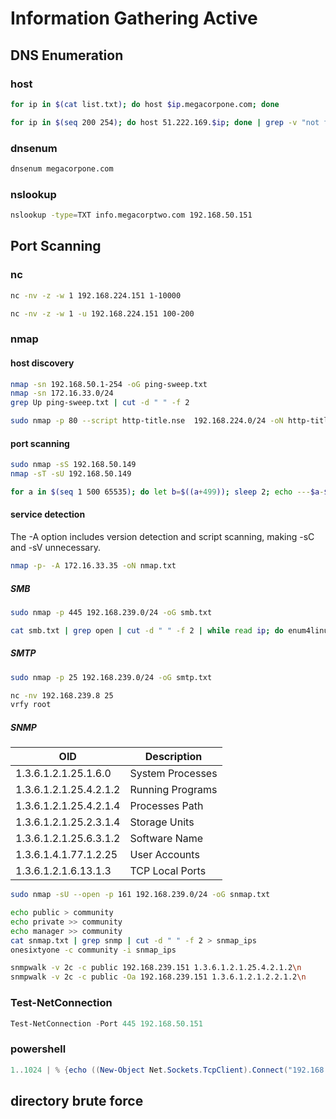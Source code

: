 
# Information Gathering Active

## DNS Enumeration

### host

```bash
for ip in $(cat list.txt); do host $ip.megacorpone.com; done

for ip in $(seq 200 254); do host 51.222.169.$ip; done | grep -v "not found"
```

### dnsenum

```bash
dnsenum megacorpone.com
```

### nslookup

```bash
nslookup -type=TXT info.megacorptwo.com 192.168.50.151
```

## Port Scanning

### nc

```bash
nc -nv -z -w 1 192.168.224.151 1-10000

nc -nv -z -w 1 -u 192.168.224.151 100-200
```

### nmap

#### host discovery

```bash
nmap -sn 192.168.50.1-254 -oG ping-sweep.txt
nmap -sn 172.16.33.0/24
grep Up ping-sweep.txt | cut -d " " -f 2

sudo nmap -p 80 --script http-title.nse  192.168.224.0/24 -oN http-title-N.txt
```

#### port scanning

```bash
sudo nmap -sS 192.168.50.149
nmap -sT -sU 192.168.50.149

for a in $(seq 1 500 65535); do let b=$((a+499)); sleep 2; echo ---$a-$b---; sudo nmap -p $a-$b 192.168.208.211 | grep open; done
```

#### service detection

The -A option includes version detection and script scanning, making -sC and -sV unnecessary.

```bash
nmap -p- -A 172.16.33.35 -oN nmap.txt
```

##### SMB

```bash
sudo nmap -p 445 192.168.239.0/24 -oG smb.txt

cat smb.txt | grep open | cut -d " " -f 2 | while read ip; do enum4linux "$ip"; done
```

##### SMTP

```bash
sudo nmap -p 25 192.168.239.0/24 -oG smtp.txt

nc -nv 192.168.239.8 25
vrfy root
```

##### SNMP

| OID | Description |
| --- | ----------- |
| 1.3.6.1.2.1.25.1.6.0   | System Processes |
| 1.3.6.1.2.1.25.4.2.1.2 | Running Programs |
| 1.3.6.1.2.1.25.4.2.1.4 | Processes Path |
| 1.3.6.1.2.1.25.2.3.1.4 | Storage Units |
| 1.3.6.1.2.1.25.6.3.1.2 | Software Name |
| 1.3.6.1.4.1.77.1.2.25  | User Accounts |
| 1.3.6.1.2.1.6.13.1.3   | TCP Local Ports |

```bash
sudo nmap -sU --open -p 161 192.168.239.0/24 -oG snmap.txt

echo public > community
echo private >> community
echo manager >> community
cat snmap.txt | grep snmp | cut -d " " -f 2 > snmap_ips
onesixtyone -c community -i snmap_ips

snmpwalk -v 2c -c public 192.168.239.151 1.3.6.1.2.1.25.4.2.1.2\n
snmpwalk -v 2c -c public -Oa 192.168.239.151 1.3.6.1.2.1.2.2.1.2\n
```

### Test-NetConnection

```powershell
Test-NetConnection -Port 445 192.168.50.151
```

### powershell

```powershell
1..1024 | % {echo ((New-Object Net.Sockets.TcpClient).Connect("192.168.50.151", $_)) "TCP port $_ is open"} 2>$null
```

## directory brute force
